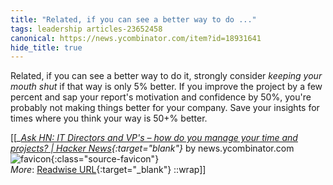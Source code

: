 ```yaml
---
title: "Related, if you can see a better way to do ..."
tags: leadership articles-23652458
canonical: https://news.ycombinator.com/item?id=18931641
hide_title: true
---
```


Related, if you can see a better way to do it, strongly consider *keeping your mouth shut* if that way is only 5% better. If you improve the project by a few percent and sap your report's motivation and confidence by 50%, you're probably not making things better for your company. Save your insights for times where you think your way is 50+% better.


[[<cite>_[Ask HN: IT Directors and VP's – how do you manage your time and projects? | Hacker News](https://news.ycombinator.com/item?id=18931641){:target="_blank"}_</cite> by news.ycombinator.com ![favicon](https://s2.googleusercontent.com/s2/favicons?domain=news.ycombinator.com){:class="source-favicon"}<br>
_More_: [Readwise URL](https://readwise.io/open/463066919){:target="_blank"}
::wrap]]